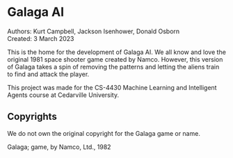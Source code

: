 # Galaga AI
Authors: Kurt Campbell, Jackson Isenhower, Donald Osborn
<br>
Created: 3 March 2023

This is the home for the development of Galaga AI. We all know and love the original 1981 space shooter game created by Namco. However, this version of Galaga takes a spin of removing the patterns and letting the aliens train to find and attack the player.

This project was made for the CS-4430 Machine Learning and Intelligent Agents course at Cedarville University.
## Copyrights
We do not own the original copyright for the Galaga game or name. 

Galaga; game, by Namco, Ltd., 1982
